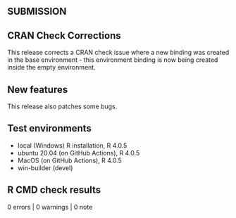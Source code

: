 ## SUBMISSION

## CRAN Check Corrections

This release corrects a CRAN check issue where a new binding was created in the base environment - this environment binding is now being created inside the empty environment. 

## New features

This release also patches some bugs. 

## Test environments
* local (Windows) R installation, R 4.0.5
* ubuntu 20.04 (on GitHub Actions), R 4.0.5
* MacOS (on GitHub Actions), R 4.0.5
* win-builder (devel)

## R CMD check results

0 errors | 0 warnings | 0 note
